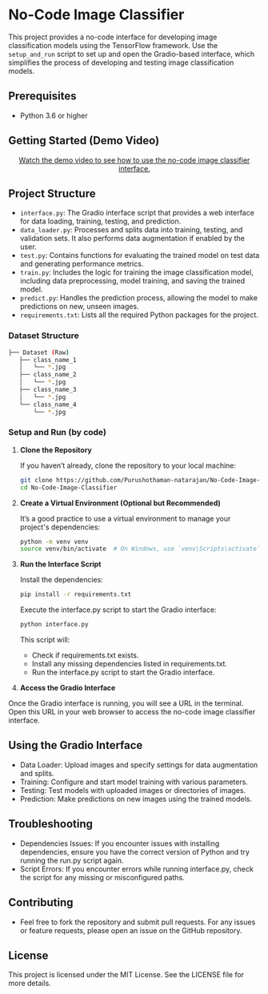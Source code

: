 # No-Code Image Classifier

This project provides a no-code interface for developing image classification models using the TensorFlow framework. 
Use the `setup_and_run` script to set up and open the Gradio-based interface, which simplifies the process of developing and testing image classification models.

## Prerequisites

- Python 3.6 or higher

## Getting Started (Demo Video)

<p style="text-align: center;">
  <a href="https://www.youtube.com/watch?v=znRVrnVDgD8" target="_blank">Watch the demo video to see how to use the no-code image classifier interface.</a>
</p>

## Project Structure

- `interface.py`: The Gradio interface script that provides a web interface for data loading, training, testing, and prediction.
- `data_loader.py`: Processes and splits data into training, testing, and validation sets. It also performs data augmentation if enabled by the user.
- `test.py`: Contains functions for evaluating the trained model on test data and generating performance metrics.
- `train.py`: Includes the logic for training the image classification model, including data preprocessing, model training, and saving the trained model.
- `predict.py`: Handles the prediction process, allowing the model to make predictions on new, unseen images.
- `requirements.txt`: Lists all the required Python packages for the project.

### Dataset Structure

```sh
├── Dataset (Raw)
   ├── class_name_1
   │   └── *.jpg
   ├── class_name_2
   │   └── *.jpg
   ├── class_name_3
   │   └── *.jpg
   └── class_name_4
       └── *.jpg
```


### Setup and Run (by code)

1. **Clone the Repository**

   If you haven’t already, clone the repository to your local machine:

   ```sh
   git clone https://github.com/Purushothaman-natarajan/No-Code-Image-Classifier
   cd No-Code-Image-Classifier
   ```
2. **Create a Virtual Environment (Optional but Recommended)**

   It’s a good practice to use a virtual environment to manage your project's dependencies:

   ```sh 
   python -m venv venv
   source venv/bin/activate  # On Windows, use `venv\Scripts\activate`
   ```
3. **Run the Interface Script**

   Install the dependencies:

   ```sh 
   pip install -r requirements.txt 
   ```
      
   Execute the interface.py script to start the Gradio interface:

   ```sh 
   python interface.py
   ```
   This script will:
   - Check if requirements.txt exists.
   - Install any missing dependencies listed in requirements.txt.
   - Run the interface.py script to start the Gradio interface.

5. **Access the Gradio Interface**

Once the Gradio interface is running, you will see a URL in the terminal. Open this URL in your web browser to access the no-code image classifier interface.

## Using the Gradio Interface
- Data Loader: Upload images and specify settings for data augmentation and splits.
- Training: Configure and start model training with various parameters.
- Testing: Test models with uploaded images or directories of images.
- Prediction: Make predictions on new images using the trained models.

## Troubleshooting
- Dependencies Issues: If you encounter issues with installing dependencies, ensure you have the correct version of Python and try running the run.py script again.
- Script Errors: If you encounter errors while running interface.py, check the script for any missing or misconfigured paths.

## Contributing
- Feel free to fork the repository and submit pull requests. For any issues or feature requests, please open an issue on the GitHub repository.

## License
This project is licensed under the MIT License. See the LICENSE file for more details.
